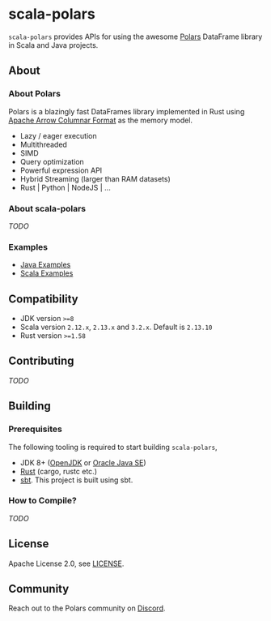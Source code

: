 scala-polars
============

`scala-polars` provides APIs for using the awesome [Polars](https://www.pola.rs/) DataFrame library in
Scala and Java projects.

## About

### About Polars

Polars is a blazingly fast DataFrames library implemented in Rust using
[Apache Arrow Columnar Format](https://arrow.apache.org/docs/format/Columnar.html) as the memory model.

- Lazy / eager execution
- Multithreaded
- SIMD
- Query optimization
- Powerful expression API
- Hybrid Streaming (larger than RAM datasets)
- Rust | Python | NodeJS | ...

### About scala-polars

_TODO_

### Examples

- [Java Examples](examples/src/main/java/examples/java/)
- [Scala Examples](examples/src/main/scala/examples/scala/)

## Compatibility

- JDK version `>=8`
- Scala version `2.12.x`, `2.13.x` and `3.2.x`. Default is `2.13.10`
- Rust version `>=1.58`

## Contributing

_TODO_

## Building

### Prerequisites

The following tooling is required to start building `scala-polars`,

- JDK 8+ ([OpenJDK](https://openjdk.org/projects/jdk/)
  or [Oracle Java SE](https://www.oracle.com/java/technologies/javase/))
- [Rust](https://www.rust-lang.org/tools/install) (cargo, rustc etc.)
- [sbt](https://www.scala-sbt.org/index.html). This project is built using sbt.

### How to Compile?

_TODO_

## License

Apache License 2.0, see [LICENSE](LICENSE).

## Community

Reach out to the Polars community on [Discord](https://discord.gg/4UfP5cfBE7).
